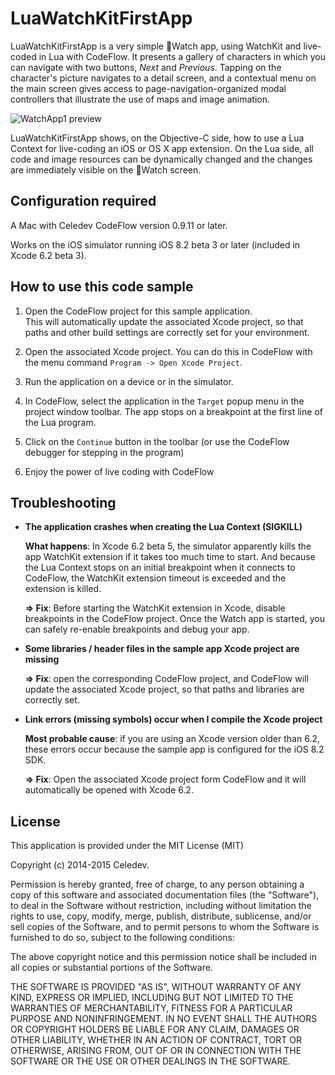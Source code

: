 # LuaWatchKitFirstApp

LuaWatchKitFirstApp is a very simple Watch app, using WatchKit and live-coded in Lua with CodeFlow. It presents a gallery of characters in which you can navigate with two buttons, *Next* and *Previous*. Tapping on the character's picture navigates to a detail screen, and a contextual menu on the main screen gives access to page-navigation-organized modal controllers that illustrate the use of maps and image animation.

![WatchApp1 preview](WatchApp1-preview.gif)

LuaWatchKitFirstApp shows, on the Objective-C side, how to use a Lua Context for live-coding an iOS or OS X app extension. On the Lua side, all code and image resources can be dynamically changed and the changes are immediately visible on the Watch screen.

## Configuration required

A Mac with Celedev CodeFlow version 0.9.11 or later.

Works on the iOS simulator running iOS 8.2 beta 3 or later (included in Xcode 6.2 beta 3).

## How to use this code sample

1. Open the CodeFlow project for this sample application.  
  This will automatically update the associated Xcode project, so that paths and other build settings are correctly set for your environment.

2. Open the associated Xcode project. You can do this in CodeFlow with the menu command `Program -> Open Xcode Project`.

3. Run the application on a device or in the simulator.

4. In CodeFlow, select the application in the `Target` popup menu in the project window toolbar. The app stops on a breakpoint at the first line of the Lua program.

5. Click on the `Continue` button in the toolbar (or use the CodeFlow debugger for stepping in the program) 

6. Enjoy the power of live coding with CodeFlow

## Troubleshooting

- **The application crashes when creating the Lua Context (SIGKILL)**
  
  **What happens**: In Xcode 6.2 beta 5, the simulator apparently kills the app WatchKit extension if it takes too much time to start. And because the  Lua Context stops on an initial breakpoint when it connects to CodeFlow, the WatchKit extension timeout is exceeded and the extension is killed.
  
  **⇒ Fix**: Before starting the WatchKit extension in Xcode, disable breakpoints in the CodeFlow project. Once the Watch app is started, you can safely re-enable breakpoints and debug your app.
  
- **Some libraries / header files in the sample app Xcode project are missing**

  **⇒ Fix**: open the corresponding CodeFlow project, and CodeFlow will update the associated Xcode project, so that paths and libraries are correctly set.

- **Link errors (missing symbols) occur when I compile the Xcode project**

  **Most probable cause**: if you are using an Xcode version older than 6.2, these errors occur because the sample app is configured for the iOS 8.2 SDK.

  **⇒ Fix**: Open the associated Xcode project form CodeFlow and it will automatically be opened with Xcode 6.2.

## License

This application is provided under the MIT License (MIT)

Copyright (c) 2014-2015 Celedev.

Permission is hereby granted, free of charge, to any person obtaining a copy
of this software and associated documentation files (the "Software"), to deal
in the Software without restriction, including without limitation the rights
to use, copy, modify, merge, publish, distribute, sublicense, and/or sell
copies of the Software, and to permit persons to whom the Software is
furnished to do so, subject to the following conditions:

The above copyright notice and this permission notice shall be included in
all copies or substantial portions of the Software.

THE SOFTWARE IS PROVIDED "AS IS", WITHOUT WARRANTY OF ANY KIND, EXPRESS OR
IMPLIED, INCLUDING BUT NOT LIMITED TO THE WARRANTIES OF MERCHANTABILITY,
FITNESS FOR A PARTICULAR PURPOSE AND NONINFRINGEMENT. IN NO EVENT SHALL THE
AUTHORS OR COPYRIGHT HOLDERS BE LIABLE FOR ANY CLAIM, DAMAGES OR OTHER
LIABILITY, WHETHER IN AN ACTION OF CONTRACT, TORT OR OTHERWISE, ARISING FROM,
OUT OF OR IN CONNECTION WITH THE SOFTWARE OR THE USE OR OTHER DEALINGS IN
THE SOFTWARE.
